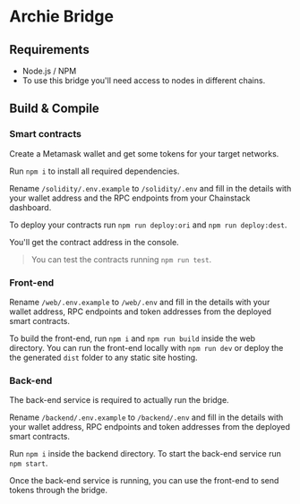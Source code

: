 # Archie Bridge

## Requirements

- Node.js / NPM
- To use this bridge you'll need access to nodes in different chains.

## Build & Compile

### Smart contracts

Create a Metamask wallet and get some tokens for your target networks.

Run `npm i` to install all required dependencies.

Rename `/solidity/.env.example` to `/solidity/.env` and fill in the details with your wallet address and the RPC endpoints from your Chainstack dashboard.

To deploy your contracts run `npm run deploy:ori` and `npm run deploy:dest`.

You'll get the contract address in the console.

> You can test the contracts running `npm run test`.

### Front-end

Rename `/web/.env.example` to `/web/.env` and fill in the details with your wallet address, RPC endpoints and token addresses from the deployed smart contracts.

To build the front-end, run `npm i` and `npm run build` inside the web directory. You can run the front-end locally with `npm run dev` or deploy the the generated `dist` folder to any static site hosting.

### Back-end

The back-end service is required to actually run the bridge.

Rename `/backend/.env.example` to `/backend/.env` and fill in the details with your wallet address, RPC endpoints and token addresses from the deployed smart contracts.

Run `npm i` inside the backend directory. To start the back-end service run `npm start`.

Once the back-end service is running, you can use the front-end to send tokens through the bridge.
